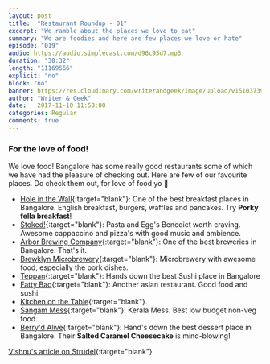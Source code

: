 ```yaml
---
layout: post
title:  "Restaurant Roundup - 01"
excerpt: "We ramble about the places we love to eat"
summary: "We are foodies and here are few places we love or hate"
episode: "019"
audio: https://audio.simplecast.com/d96c95d7.mp3
duration: "30:32"
length: "11169566"
explicit: "no"
block: "no"
banner: https://res.cloudinary.com/writerandgeek/image/upload/v1510373941/food.jpg
author: "Writer & Geek"
date:   2017-11-10 11:50:00
categories: Regular
comments: true
---
```

### For the love of food!
We love food! Bangalore has some really good restaurants some of which we have had the pleasure of checking out. Here are few of our favourite places. Do check them out, for love of food yo 🤘

- [Hole in the Wall](https://www.zomato.com/bangalore/the-hole-in-the-wall-cafe-koramangala-4th-block){:target="blank"}: One of the best breakfast places in Bangalore. English breakfast, burgers, waffles and pancakes. Try **Porky fella breakfast**!
- [Stoked!](https://www.zomato.com/bangalore/stoked-koramangala-4th-block){:target="blank"}: Pasta and Egg's Benedict worth craving. Awesome cappaccino and pizza's with good music and ambience.
- [Arbor Brewing Company](https://www.zomato.com/ArborBrewIndia){:target="blank"}: One of the best breweries in Bangalore. That's it.
- [Brewklyn Microbrewery](https://www.zomato.com/bangalore/brewklyn-microbrewery-1-kalyan-nagar){:target="blank"}: Microbrewery with awesome food, especially the pork dishes.
- [Teppan](https://www.zomato.com/bangalore/teppan-japanese-grill-sushi-bar-ulsoor){:target="blank"}: Hands down the best Sushi place in Bangalore
- [Fatty Bao](https://www.zomato.com/bangalore/the-fatty-bao-asian-gastro-bar-indiranagar){:target="blank"}: Another asian restaurant. Good food and sushi.
- [Kitchen on the Table](https://www.zomato.com/bangalore/kitchen-on-table-kalyan-nagar){:target="blank"}.
- [Sangam Mess](https://www.zomato.com/bangalore/sangam-mess-kammanahalli){:target="blank"}: Kerala Mess. Best low budget non-veg food.
- [Berry'd Alive](https://www.zomato.com/bangalore/berryd-alive-indiranagar){:target="blank"}: Hand's down the best dessert place in Bangalore. Their **Salted Caramel Cheesecake** is mind-blowing!

[Vishnu's article on Strudel](http://neoelemento.com/blog/2017/09/30/inglourious-strudel/){:target="blank"}